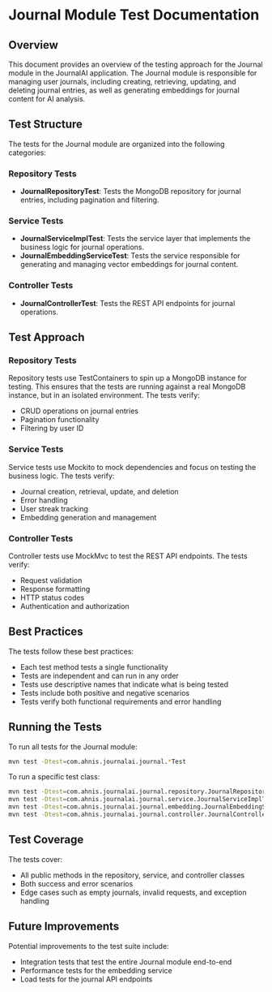 # Journal Module Test Documentation

## Overview
This document provides an overview of the testing approach for the Journal module in the JournalAI application. The Journal module is responsible for managing user journals, including creating, retrieving, updating, and deleting journal entries, as well as generating embeddings for journal content for AI analysis.

## Test Structure
The tests for the Journal module are organized into the following categories:

### Repository Tests
- **JournalRepositoryTest**: Tests the MongoDB repository for journal entries, including pagination and filtering.

### Service Tests
- **JournalServiceImplTest**: Tests the service layer that implements the business logic for journal operations.
- **JournalEmbeddingServiceTest**: Tests the service responsible for generating and managing vector embeddings for journal content.

### Controller Tests
- **JournalControllerTest**: Tests the REST API endpoints for journal operations.

## Test Approach

### Repository Tests
Repository tests use TestContainers to spin up a MongoDB instance for testing. This ensures that the tests are running against a real MongoDB instance, but in an isolated environment. The tests verify:
- CRUD operations on journal entries
- Pagination functionality
- Filtering by user ID

### Service Tests
Service tests use Mockito to mock dependencies and focus on testing the business logic. The tests verify:
- Journal creation, retrieval, update, and deletion
- Error handling
- User streak tracking
- Embedding generation and management

### Controller Tests
Controller tests use MockMvc to test the REST API endpoints. The tests verify:
- Request validation
- Response formatting
- HTTP status codes
- Authentication and authorization

## Best Practices
The tests follow these best practices:
- Each test method tests a single functionality
- Tests are independent and can run in any order
- Tests use descriptive names that indicate what is being tested
- Tests include both positive and negative scenarios
- Tests verify both functional requirements and error handling

## Running the Tests
To run all tests for the Journal module:
```bash
mvn test -Dtest=com.ahnis.journalai.journal.*Test
```

To run a specific test class:
```bash
mvn test -Dtest=com.ahnis.journalai.journal.repository.JournalRepositoryTest
mvn test -Dtest=com.ahnis.journalai.journal.service.JournalServiceImplTest
mvn test -Dtest=com.ahnis.journalai.journal.embedding.JournalEmbeddingServiceTest
mvn test -Dtest=com.ahnis.journalai.journal.controller.JournalControllerTest
```

## Test Coverage
The tests cover:
- All public methods in the repository, service, and controller classes
- Both success and error scenarios
- Edge cases such as empty journals, invalid requests, and exception handling

## Future Improvements
Potential improvements to the test suite include:
- Integration tests that test the entire Journal module end-to-end
- Performance tests for the embedding service
- Load tests for the journal API endpoints
